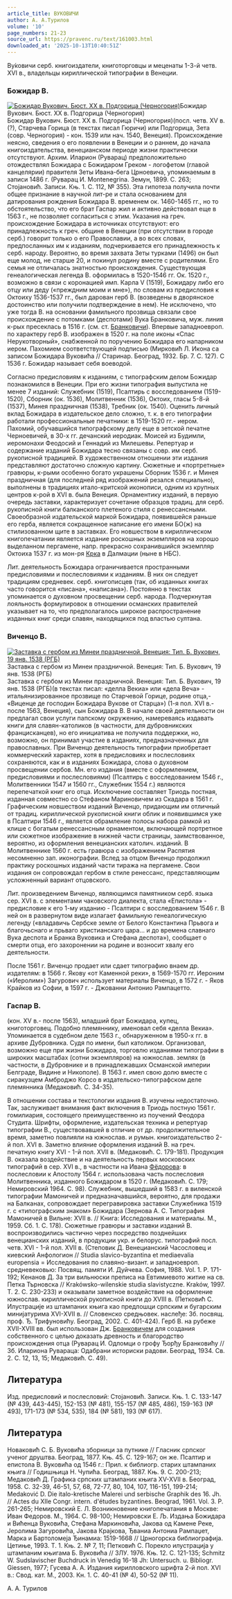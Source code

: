 ```yaml
---
article_title: ВУКОВИЧИ
author: А. А.Турилов
volume: '10'
page_numbers: 21-23
source_url: https://pravenc.ru/text/161003.html
downloaded_at: '2025-10-13T10:40:51Z'
---
```


Ву́ковичи серб. книгоиздатели, книготорговцы и меценаты 1-3-й четв. XVI в., владельцы кириллической типографии в Венеции.

### Божидар В.

[![Божидар Вукович. Бюст. XX в. Подгорица (Черногория)](https://pravenc.ru/data/242/467/1234/i200.jpg "Кликните для увеличения картинки")](https://pravenc.ru/data/242/467/1234/i400.jpg)Божидар Вукович. Бюст. XX в. Подгорица (Черногория)  
Божидар Вукович. Бюст. XX в. Подгорица (Черногория)(посл. четв. XV в. (?), Старчева Горица (в текстах писал Гюричи) или Подгорица, Зета (совр. Черногория) - кон. 1539 или нач. 1540, Венеция). Происхождение неясно, сведения о его появлении в Венеции и о раннем, до начала книгоиздательства, венецианском периоде жизни практически отсутствуют. Архим. Иларион (Руварац) предположительно отождествлял Божидара с Божидаром Греком - логофетом (главой канцелярии) правителя Зеты Ивана-бега Црноевича, упоминаемым в записи 1486 г. (Руварац И. Montenegrina. Земун, 1899. С. 263; Стоjановић. Записи. Књ. 1. С. 112, № 355). Эта гипотеза получила почти общее признание в научной лит-ре и стала основанием для датирования рождения Божидара В. временем ок. 1460-1465 гг., но то обстоятельство, что его брат Гаспар жил и активно действовал еще в 1563 г., не позволяет согласиться с этим. Указания на греч. происхождение Божидара в источниках отсутствуют: его принадлежность к греч. общине в Венеции (при отсутствии в городе серб.) говорит только о его Православии, а во всех словах, предпосланных им к изданиям, подчеркивается его принадлежность к серб. народу. Вероятно, во время захвата Зеты турками (1496) он был еще молод, не старше 20, и покинул родину вместе с родителями. Его семья не отличалась знатностью происхождения. Существующая генеалогическая легенда В. оформилась в 1520-1546 гг. Ок. 1520 г., возможно в связи с коронацией имп. Карла V (1519), Божидару либо его отцу или деду («преждним моим и мне»), по словам из предисловия к Октоиху 1536-1537 гг., был дарован герб В. (возведены в дворянское достоинство или получили подтверждение в нем). Не исключено, что уже тогда В. на основании фамильного прозвища связали свое происхождение с потомками (деспотами) Вука Бранковича, муж. линия к-рых пресеклась в 1516 г. (см. ст. [Бранковичи](https://pravenc.ru/text/Бранковичи.html)). Впервые западноевроп. по характеру герб В. изображен в 1520 г. на поле иконы «Спас Нерукотворный», снабженной по поручению Божидара его напарником иером. Пахомием соответствующей подписью (Мирковић Л. Икона са записом Божидара Вуковића // Старинар. Београд, 1932. Бр. 7. С. 127). С 1536 г. Божидар называет себя воеводой.

Согласно предисловиям к изданиям, с типографским делом Божидар познакомился в Венеции. При его жизни типография выпустила не менее 7 изданий: Служебник (1519), Псалтирь с восследованием (1519-1520), Сборник (ок. 1536), Молитвенник (1536), Октоих, гласы 5-8-й (1537), Минея праздничная (1538), Требник (ок. 1540). Оценить личный вклад Божидара в издательское дело сложно, т. к. в его типографии работали профессиональные печатники: в 1519-1520 гг.- иером. Пахомий, обучавшийся типографскому делу еще в зетской печатне Черноевичей, в 30-х гг. дечанский иеродиак. Моисей из Будимли, иеромонахи Феодосий и Геннадий из Милешевы. Репертуар и содержание изданий Божидара тесно связаны с совр. им серб. рукописной традицией. В художественном отношении эти издания представляют достаточно сложную картину. Сюжетные и «портретные» гравюры, к-рыми особенно богато украшены Сборник 1536 г. и Минея праздничная (для последней ряд изображений резался специально), выполнены в традициях итало-критской иконописи, одним из крупных центров к-рой в XVI в. была Венеция. Орнаментику изданий, в первую очередь заставки, характеризует сочетание образцов традиц. для серб. рукописной книги балканского плетеного стиля с ренессансными. Своеобразной издательской маркой Божидара, появившейся раньше его герба, является сокращенное написание его имени БО(ж) на стилизованном щите в заставках. Его новшеством в кириллическом книгопечатании является издание роскошных экземпляров на хорошо выделанном пергамене, напр. прекрасно сохранившийся экземпляр Октоиха 1537 г. из мон-ря [Крка](https://pravenc.ru/text/Крка.html) в Далмации (ныне в НБС).

Лит. деятельность Божидара ограничивается пространными предисловиями и послесловиями к изданиям. В них он следует традициям средневек. серб. книгописцев (так, об изданных книгах часто говорится «писана», «написана»). Постоянно в текстах упоминается о духовном просвещении серб. народа. Подчеркнутая лояльность формулировок в отношении османских правителей указывает на то, что предполагалось широкое распространение изданных книг среди славян, находящихся под властью султана.

### Виченцо В.

[![Заставка с гербом из Минеи праздничной. Венеция: Тип. Б. Вукович, 19 янв. 1538 (РГБ)](https://pravenc.ru/data/244/467/1234/i200.jpg "Кликните для увеличения картинки")](https://pravenc.ru/data/244/467/1234/i400.jpg)Заставка с гербом из Минеи праздничной. Венеция: Тип. Б. Вукович, 19 янв. 1538 (РГБ)  
Заставка с гербом из Минеи праздничной. Венеция: Тип. Б. Вукович, 19 янв. 1538 (РГБ)(в текстах писал: «делла Векиа» или «дела Веча» - итальянизированное прозвище по Старчевой Горице, родине отца,- «Виценце де господин Божидара Вукове от Старца») (1-я пол. XVI в.- после 1563, Венеция), сын Божидара В. В начале своей деятельности он предлагал свои услуги папскому окружению, намереваясь издавать книги для славян-католиков (в частности, для дубровникских францисканцев), но его инициатива не получила поддержки, но, возможно, он принимал участие в изданиях, предназначенных для православных. При Виченцо деятельность типографии приобретает коммерческий характер, хотя в предисловиях и послесловиях сохраняются, как и в изданиях Божидара, слова о духовном просвещении сербов. Мн. его издания (вместе с оформлением, предисловиями и послесловиями) (Псалтирь с восследованием 1546 г., Молитвенники 1547 и 1560 гг., Служебник 1554 г.) являются перепечаткой книг его отца. Исключение составляет Триодь постная, изданная совместно со Стефаном Мариновичем из Скадара в 1561 г. Графическим новшеством изданий Виченцо, придающим им отличный от традиц. кириллической рукописной книги облик и появившимся уже в Псалтири 1546 г., является обрамление полосы набора рамкой из клише с богатым ренессансным орнаментом, включающей портретное или сюжетное изображение в нижней части страницы, заимствованное, вероятно, из оформления венецианских католич. изданий. В Молитвеннике 1560 г. есть гравюра с изображением Распятия несомненно зап. иконографии. Вслед за отцом Виченцо продолжил практику роскошных изданий части тиража на пергамене. Свои издания он сопровождал гербом в стиле ренессанс, представляющим усложненный вариант отцовского.

Лит. произведением Виченцо, являющимся памятником серб. языка сер. XVI в. с элементами чаковского диалекта, стала «Епистола» - предисловие к его 1-му изданию - Псалтири с восследованием 1546 г. В ней он в развернутом виде излагает фамильную генеалогическую легенду («владавичь Сербске земле от Белого Константина Прьвога и благочьснаго и прьваго христианскаго цара... и до времена славнаго Вука деспота и Бранка Вуковика и Стефана деспота»), сообщает о смерти отца, его захоронении на родине и возносит хвалу его деятельности.

После 1561 г. Виченцо продает или сдает типографию внаем др. издателям: в 1566 г. Якову «от Каменной реки», в 1569-1570 гг. Иероним («Иеролим») Загурович использует материалы Виченцо, в 1572 г. - Яков Крайков из Софии, в 1597 г. - Джованни Антонио Рампацетто.

### Гаспар В.

(кон. XV в.- после 1563), младший брат Божидара, купец, книготорговец. Подобно племяннику, именовал себя «делла Векиа». Упоминается в судебном деле 1563 г., обнаруженном в 1950-х гг. в архиве Дубровника. Судя по имени, был католиком. Организовал, возможно еще при жизни Божидара, торговлю изданиями типографии в широких масштабах (сотни экземпляров) на южнослав. землях (в частности, в Дубровнике и в принадлежавших Османской империи Белграде, Видине и Никополе). В 1563 г. имел свою долю вместе с сиракузцем Амброджо Корсо в издательско-типографском деле племянника (Медаковић. С. 34-35).

В отношении состава и текстологии издания В. изучены недостаточно. Так, заслуживает внимания факт включения в Триодь постную 1561 г. гомилиария, состоящего преимущественно из поучений Феодора Студита. Шрифты, оформление, издательская техника и репертуар типографии В., существовавшей в отличие от др. продолжительное время, заметно повлияли на южнослав. и румын. книгоиздательство 2-й пол. XVI в. Заметно влияние оформления изданий В. на греч. печатную книгу XVI - 1-й пол. XVII в. (Медаковић. С. 179-181). Продукция В. оказала воздействие и на деятельность первых московских типографий в сер. XVI в., в частности на Ивана [Фёдорова](https://pravenc.ru/text/Фёдоров.html): в послесловии к Апостолу 1564 г. использована часть послесловия Молитвенника, изданного Божидаром в 1520 г. (Медаковић. С. 179; Немировский 1964. С. 98). Служебник, вышедший в 1583 г. в виленской типографии Мамоничей и предназначавшийся, вероятно, для продажи на Балканах, сопровождает перегравировка заставки Служебника 1519 г. с «типографским знаком» Божидара (Зернова А. С. Типография Мамоничей в Вильне: XVII в. // Книга: Исследования и материалы. М., 1959. Сб. 1. С. 178). Сюжетные гравюры и заставки изданий В. воспроизводились частично через посредство позднейших венецианских изданий, в продукции укр. и белорус. типографий посл. четв. XVI - 1-й пол. XVII в. (Степовик Д. Венецианский Часословец и киевский Анфологион // Studia slavico-byzantina et mediaevalia europensia = Исследования по славяно-визант. и западноевроп. средневековью: Посвящ. памяти И. Дуйчева. София, 1988. Vol. 1. P. 171-192; Кенанов Д. За три вильнюски преписа на Евтимиевото житие на св. Петка Търновска // Krakówsko-wilenskie studia slavistyczne. Kraków, 1997. T. 2. C. 230-233) и оказывали заметное воздействие на оформление южнослав. кириллической рукописной книги до XVIII в. (Петковић С. Илустрациjе из штампаних књига као предлошци српским и бугарским миниjатурима XVI-XVII в. // Словенско средњовек. наслеђе: Зб. посвящ. проф. Ђ. Трифуновићу. Београд, 2002. С. 401-424). Герб В. на рубеже XVII-XVIII вв. был использован Дж. [Бранковичем](https://pravenc.ru/text/Бранковичем.html) для создания собственного с целью доказать древность и благородство происхождения отца (Руварац И. Одломци о грофу Ђорђу Бранковићу // Зб. Илариона Рувараца: Одабрани историски радови. Београд, 1934. Св. 2. С. 12, 13, 15; Медаковић. С. 49).

## Литература

Изд. предисловий и послесловий: Стоjановић. Записи. Књ. 1. С. 133-147 (№ 439, 443-445), 152-153 (№ 481), 155-157 (№ 485, 486), 159-163 (№ 493), 171-173 (№ 534, 535), 184 (№ 581), 193 (№ 617).

## Литература

Новаковић С. Б. Вуковића зборници за путнике // Гласник српског ученог друштва. Београд, 1877. Књ. 45. С. 129-167; он же. Псалтир и епистола В. Вуковића од 1546 г.: Прил. к библиогр. старих штампаних књига // Годишњица Н. Чупића. Београд, 1887. Књ. 9. С. 200-213; Медаковић Д. Графика српских штампаних књига XV-XVII в. Београд, 1958. С. 32-39, 46-51, 57, 68, 72-77, 80, 104, 107, 116-151, 199-214; Medaković D. Die italo-kretische Malerei und serbische Graphik des 16. Jh. // Actes du XIIe Сongr. intern. d'études byzantines. Beograd, 1961. Vol. 3. P. 261-265; Немировский Е. Л. Возникновение книгопечатания в Москве: Иван Федоров. М., 1964. С. 98-100; Немировски Е. Љ. Издања Божидара и Вићенца Вуковића, Стефана Маркиновића, Jакова од Камене Реке, Jеролима Загуровића, Jакова Краjкова, Ђваниа Антониа Рампаџет, Марка и Бартоломеjа Ђинамиа: 1519-1668 // Црногорска библиографиjа. Цетиње, 1993. Т. 1. Књ. 2. № 7, 11; Петковић С. Порекло илустрациjа у штампаним књигама Б. Вуковића // ЗЛУ. 1976. Књ. 12. С. 121-135; Schmitz W. Sudslavischer Buchdruck in Venedig 16-18 Jh: Untersuch. u. Bibliogr. Giessen, 1977; Гусева А. А. Издания кирилловского шрифта 2-й пол. XVI в.: Свод. кат. М., 2003. Кн. 1. С. 40-41 (№ 4), 50-52 (№ 11).

А. А.  Турилов
